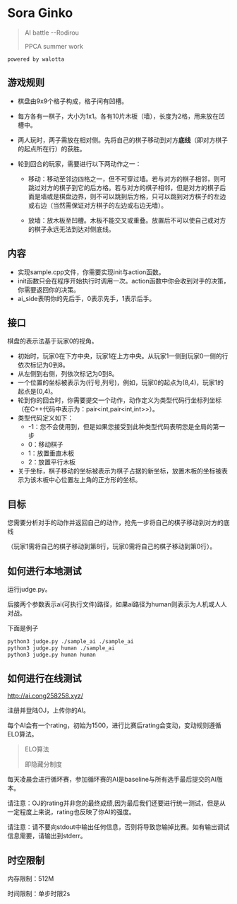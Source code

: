 # Sora Ginko

>AI battle --Rodirou
> 
> PPCA summer work

`powered by walotta`
## 游戏规则
* 棋盘由9x9个格子构成，格子间有凹槽。
* 每方各有一棋子，大小为1x1。各有10片木板（墙），长度为2格，用来放在凹槽中。
* 两人玩时，两子需放在相对侧。先将自己的棋子移动到对方**底线**（即对方棋子的起点所在行）的获胜。
* 轮到回合的玩家，需要进行以下两动作之一：

  * 移动：移动至邻边四格之一，但不可穿过墙。若与对方的棋子相邻，则可跳过对方的棋子到它的后方格。若与对方的棋子相邻，但是对方的棋子后面是墙或是棋盘边界，则不可以跳到后方格，只可以跳到对方棋子的左边或右边（当然需保证对方棋子的左边或右边无墙）。

  * 放墙：放木板至凹槽。木板不能交叉或重叠。放置后不可以使自己或对方的棋子永远无法到达对侧底线。

## 内容
* 实现sample.cpp文件，你需要实现init与action函数。
* init函数只会在程序开始执行时调用一次。action函数中你会收到对手的决策，你需要返回你的决策。
* ai_side表明你的先后手，0表示先手，1表示后手。

## 接口
棋盘的表示法基于玩家0的视角。
* 初始时，玩家0在下方中央，玩家1在上方中央。从玩家1一侧到玩家0一侧的行依次标记为0到8。
* 从左侧到右侧，列依次标记为0到8。
* 一个位置的坐标被表示为(行号,列号)，例如，玩家0的起点为(8,4)，玩家1的起点是(0,4)。
* 轮到你的回合时，你需要提交一个动作，动作定义为类型代码行坐标列坐标（在C++代码中表示为：pair<int,pair<int,int>>）。
* 类型代码定义如下：
  * -1：您不会使用到，但是如果您接受到此种类型代码表明您是全局的第一步
  * 0：移动棋子 
  * 1：放置垂直木板 
  * 2：放置平行木板
* 关于坐标，棋子移动的坐标被表示为棋子占据的新坐标，放置木板的坐标被表示为该木板中心位置左上角的正方形的坐标。
## 目标
您需要分析对手的动作并返回自己的动作，抢先一步将自己的棋子移动到对方的底线

（玩家1需将自己的棋子移动到第8行，玩家0需将自己的棋子移动到第0行）。
## 如何进行本地测试

运行judge.py。

后接两个参数表示ai(可执行文件)路径，如果ai路径为human则表示为人机或人人对战。

下面是例子
```bash
python3 judge.py ./sample_ai ./sample_ai
python3 judge.py human ./sample_ai
python3 judge.py human human
```

## 如何进行在线测试
http://ai.cong258258.xyz/

注册并登陆OJ，上传你的AI。

每个AI会有一个rating，初始为1500，进行比赛后rating会变动，变动规则遵循ELO算法。
> ELO算法
> 
> 即隐藏分制度

每天凌晨会进行循环赛，参加循环赛的AI是baseline与所有选手最后提交的AI版本。

请注意：OJ的rating并非您的最终成绩,因为最后我们还要进行统一测试，但是从一定程度上来说，rating也反映了你AI的强度。

请注意：请不要向stdout中输出任何信息，否则将导致您输掉比赛。如有输出调试信息需要，请输出到stderr。

## 时空限制

内存限制：512M

时间限制：单步时限2s

